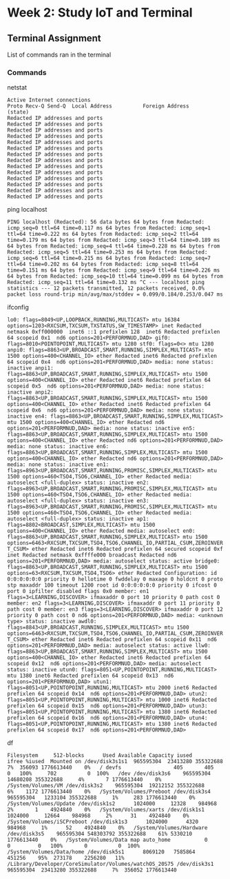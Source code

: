 # Week 2: Study IoT and Terminal

## Terminal Assignment

List of commands ran in the terminal

### Commands

netstat

```
Active Internet connections
Proto Recv-Q Send-Q  Local Address          Foreign Address        (state)    
Redacted IP addresses and ports
Redacted IP addresses and ports
Redacted IP addresses and ports
Redacted IP addresses and ports
Redacted IP addresses and ports
Redacted IP addresses and ports
Redacted IP addresses and ports
Redacted IP addresses and ports
Redacted IP addresses and ports
Redacted IP addresses and ports
Redacted IP addresses and ports
Redacted IP addresses and ports
Redacted IP addresses and ports
Redacted IP addresses and ports
```

ping localhost

`PING localhost (Redacted): 56 data bytes
64 bytes from Redacted: icmp_seq=0 ttl=64 time=0.117 ms
64 bytes from Redacted: icmp_seq=1 ttl=64 time=0.222 ms
64 bytes from Redacted: icmp_seq=2 ttl=64 time=0.179 ms
64 bytes from Redacted: icmp_seq=3 ttl=64 time=0.189 ms
64 bytes from Redacted: icmp_seq=4 ttl=64 time=0.228 ms
64 bytes from Redacted: icmp_seq=5 ttl=64 time=0.253 ms
64 bytes from Redacted: icmp_seq=6 ttl=64 time=0.215 ms
64 bytes from Redacted: icmp_seq=7 ttl=64 time=0.202 ms
64 bytes from Redacted: icmp_seq=8 ttl=64 time=0.151 ms
64 bytes from Redacted: icmp_seq=9 ttl=64 time=0.226 ms
64 bytes from Redacted: icmp_seq=10 ttl=64 time=0.099 ms
64 bytes from Redacted: icmp_seq=11 ttl=64 time=0.132 ms
^C
--- localhost ping statistics ---
12 packets transmitted, 12 packets received, 0.0% packet loss
round-trip min/avg/max/stddev = 0.099/0.184/0.253/0.047 ms`

ifconfig

`lo0: flags=8049<UP,LOOPBACK,RUNNING,MULTICAST> mtu 16384
	options=1203<RXCSUM,TXCSUM,TXSTATUS,SW_TIMESTAMP>
	inet Redacted netmask 0xff000000 
	inet6 ::1 prefixlen 128 
	inet6 Redacted prefixlen 64 scopeid 0x1 
	nd6 options=201<PERFORMNUD,DAD>
gif0: flags=8010<POINTOPOINT,MULTICAST> mtu 1280
stf0: flags=0<> mtu 1280
anpi0: flags=8863<UP,BROADCAST,SMART,RUNNING,SIMPLEX,MULTICAST> mtu 1500
	options=400<CHANNEL_IO>
	ether Redacted
	inet6 Redacted prefixlen 64 scopeid 0x4 
	nd6 options=201<PERFORMNUD,DAD>
	media: none
	status: inactive
anpi1: flags=8863<UP,BROADCAST,SMART,RUNNING,SIMPLEX,MULTICAST> mtu 1500
	options=400<CHANNEL_IO>
	ether Redacted
	inet6 Redacted prefixlen 64 scopeid 0x5 
	nd6 options=201<PERFORMNUD,DAD>
	media: none
	status: inactive
anpi2: flags=8863<UP,BROADCAST,SMART,RUNNING,SIMPLEX,MULTICAST> mtu 1500
	options=400<CHANNEL_IO>
	ether Redacted
	inet6 Redacted prefixlen 64 scopeid 0x6 
	nd6 options=201<PERFORMNUD,DAD>
	media: none
	status: inactive
en4: flags=8863<UP,BROADCAST,SMART,RUNNING,SIMPLEX,MULTICAST> mtu 1500
	options=400<CHANNEL_IO>
	ether Redacted
	nd6 options=201<PERFORMNUD,DAD>
	media: none
	status: inactive
en5: flags=8863<UP,BROADCAST,SMART,RUNNING,SIMPLEX,MULTICAST> mtu 1500
	options=400<CHANNEL_IO>
	ether Redacted
	nd6 options=201<PERFORMNUD,DAD>
	media: none
	status: inactive
en6: flags=8863<UP,BROADCAST,SMART,RUNNING,SIMPLEX,MULTICAST> mtu 1500
	options=400<CHANNEL_IO>
	ether Redacted
	nd6 options=201<PERFORMNUD,DAD>
	media: none
	status: inactive
en1: flags=8963<UP,BROADCAST,SMART,RUNNING,PROMISC,SIMPLEX,MULTICAST> mtu 1500
	options=460<TSO4,TSO6,CHANNEL_IO>
	ether Redacted
	media: autoselect <full-duplex>
	status: inactive
en2: flags=8963<UP,BROADCAST,SMART,RUNNING,PROMISC,SIMPLEX,MULTICAST> mtu 1500
	options=460<TSO4,TSO6,CHANNEL_IO>
	ether Redacted
	media: autoselect <full-duplex>
	status: inactive
en3: flags=8963<UP,BROADCAST,SMART,RUNNING,PROMISC,SIMPLEX,MULTICAST> mtu 1500
	options=460<TSO4,TSO6,CHANNEL_IO>
	ether Redacted
	media: autoselect <full-duplex>
	status: inactive
ap1: flags=8802<BROADCAST,SIMPLEX,MULTICAST> mtu 1500
	options=400<CHANNEL_IO>
	ether Redacted
	media: autoselect
en0: flags=8863<UP,BROADCAST,SMART,RUNNING,SIMPLEX,MULTICAST> mtu 1500
	options=6463<RXCSUM,TXCSUM,TSO4,TSO6,CHANNEL_IO,PARTIAL_CSUM,ZEROINVERT_CSUM>
	ether Redacted
	inet6 Redacted prefixlen 64 secured scopeid 0xf 
	inet Redacted netmask 0xffffe000 broadcast Redacted
	nd6 options=201<PERFORMNUD,DAD>
	media: autoselect
	status: active
bridge0: flags=8863<UP,BROADCAST,SMART,RUNNING,SIMPLEX,MULTICAST> mtu 1500
	options=63<RXCSUM,TXCSUM,TSO4,TSO6>
	ether Redacted
	Configuration:
		id 0:0:0:0:0:0 priority 0 hellotime 0 fwddelay 0
		maxage 0 holdcnt 0 proto stp maxaddr 100 timeout 1200
		root id 0:0:0:0:0:0 priority 0 ifcost 0 port 0
		ipfilter disabled flags 0x0
	member: en1 flags=3<LEARNING,DISCOVER>
	        ifmaxaddr 0 port 10 priority 0 path cost 0
	member: en2 flags=3<LEARNING,DISCOVER>
	        ifmaxaddr 0 port 11 priority 0 path cost 0
	member: en3 flags=3<LEARNING,DISCOVER>
	        ifmaxaddr 0 port 12 priority 0 path cost 0
	nd6 options=201<PERFORMNUD,DAD>
	media: <unknown type>
	status: inactive
awdl0: flags=8843<UP,BROADCAST,RUNNING,SIMPLEX,MULTICAST> mtu 1500
	options=6463<RXCSUM,TXCSUM,TSO4,TSO6,CHANNEL_IO,PARTIAL_CSUM,ZEROINVERT_CSUM>
	ether Redacted
	inet6 Redacted prefixlen 64 scopeid 0x11 
	nd6 options=201<PERFORMNUD,DAD>
	media: autoselect
	status: active
llw0: flags=8863<UP,BROADCAST,SMART,RUNNING,SIMPLEX,MULTICAST> mtu 1500
	options=400<CHANNEL_IO>
	ether Redacted
	inet6 Redacted prefixlen 64 scopeid 0x12 
	nd6 options=201<PERFORMNUD,DAD>
	media: autoselect
	status: inactive
utun0: flags=8051<UP,POINTOPOINT,RUNNING,MULTICAST> mtu 1380
	inet6 Redacted prefixlen 64 scopeid 0x13 
	nd6 options=201<PERFORMNUD,DAD>
utun1: flags=8051<UP,POINTOPOINT,RUNNING,MULTICAST> mtu 2000
	inet6 Redacted prefixlen 64 scopeid 0x14 
	nd6 options=201<PERFORMNUD,DAD>
utun2: flags=8051<UP,POINTOPOINT,RUNNING,MULTICAST> mtu 1000
	inet6 Redacted prefixlen 64 scopeid 0x15 
	nd6 options=201<PERFORMNUD,DAD>
utun3: flags=8051<UP,POINTOPOINT,RUNNING,MULTICAST> mtu 1380
	inet6 Redacted prefixlen 64 scopeid 0x16 
	nd6 options=201<PERFORMNUD,DAD>
utun4: flags=8051<UP,POINTOPOINT,RUNNING,MULTICAST> mtu 1380
	inet6 Redacted prefixlen 64 scopeid 0x17 
	nd6 options=201<PERFORMNUD,DAD>`

 df

 `Filesystem     512-blocks      Used Available Capacity iused      ifree %iused  Mounted on
/dev/disk3s1s1  965595304  23413280 355322688     7%  356093 1776613440    0%   /
devfs                 405       405         0   100%     702          0  100%   /dev
/dev/disk3s6    965595304  14680208 355322688     4%       7 1776613440    0%   /System/Volumes/VM
/dev/disk3s2    965595304  19212152 355322688     6%    1172 1776613440    0%   /System/Volumes/Preboot
/dev/disk3s4    965595304   1233104 355322688     1%     283 1776613440    0%   /System/Volumes/Update
/dev/disk1s2      1024000     12328    984968     2%       1    4924840    0%   /System/Volumes/xarts
/dev/disk1s1      1024000     12664    984968     2%      31    4924840    0%   /System/Volumes/iSCPreboot
/dev/disk1s3      1024000      4320    984968     1%      52    4924840    0%   /System/Volumes/Hardware
/dev/disk3s5    965595304 548303792 355322688    61% 5330210 1776613440    0%   /System/Volumes/Data
map auto_home           0         0         0   100%       0          0  100%   /System/Volumes/Data/home
/dev/disk5s1      8069120   7585864    451256    95%  273178    2256280   11%   /Library/Developer/CoreSimulator/Volumes/watchOS_20S75
/dev/disk3s1    965595304  23413280 355322688     7%  356052 1776613440 `




